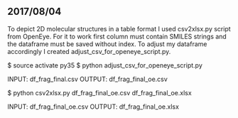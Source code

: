 ## 2017/08/04

To depict 2D molecular structures in a table format I used csv2xlsx.py script from OpenEye. For it to work first column must contain SMILES strings and the dataframe must be saved without index. To adjust my dataframe accordingly I created adjust_csv_for_openeye_script.py.

$ source activate py35
$ python adjust_csv_for_openeye_script.py

INPUT: df_frag_final.csv
OUTPUT: df_frag_final_oe.csv 

$ python csv2xlsx.py df_frag_final_oe.csv df_frag_final_oe.xlsx

INPUT: df_frag_final_oe.csv
OUTPUT: df_frag_final_oe.xlsx
